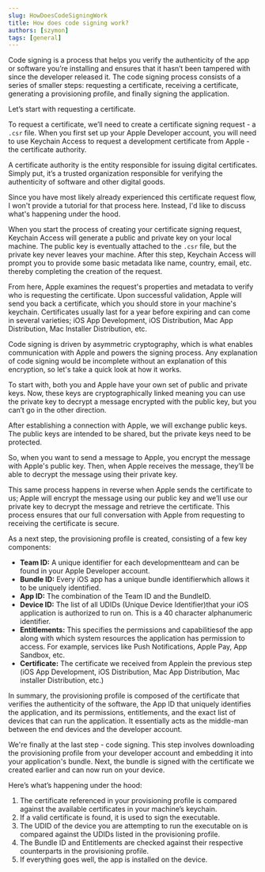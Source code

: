 ```yaml
---
slug: HowDoesCodeSigningWork
title: How does code signing work?
authors: [szymon]
tags: [general]
---
```



Code signing is a process that helps you verify the authenticity of the app or software you’re installing and ensures that it hasn’t been tampered with since the developer released it. The code signing process consists of a series of smaller steps: requesting a certificate, receiving a
certificate, generating a provisioning profile, and finally signing the application.

Let’s start with requesting a certificate.

To request a certificate, we’ll need to create a certificate signing request - a `.csr` file. When you first set up your Apple Developer account, you will need to use Keychain Access to request a
development certificate from Apple - the certificate authority.

A certificate authority is the entity responsible for issuing digital certificates. Simply put, it’s a trusted organization responsible for verifying the authenticity of software and other digital goods.

Since you have most likely already experienced this certificate request flow, I won't provide a tutorial for that process here. Instead, I'd like to discuss what's happening under the hood.

When you start the process of creating your certificate signing request, Keychain Access will generate a public and private key on your local machine. The public key is eventually attached to the `.csr` file, but the private key never leaves your machine. After this step, Keychain Access
will prompt you to provide some basic metadata like name, country, email, etc. thereby completing the creation of the request.

From here, Apple examines the request's properties and metadata to verify who is requesting the certificate. Upon successful validation, Apple will send you back a certificate, which you should store in your machine's keychain. Certificates usually last for a year before expiring and can come in several varieties; iOS App Development, iOS Distribution, Mac App Distribution, Mac Installer Distribution, etc.

Code signing is driven by asymmetric cryptography, which is what enables communication with Apple and powers the signing process. Any explanation of code signing would be incomplete without an explanation of this encryption, so let's take a quick look at how it works.



To start with, both you and Apple have your own set of public and private keys. Now, these keys are cryptographically linked meaning you can use the private key to decrypt a message encrypted with the public key, but you can’t go in the other direction.

After establishing a connection with Apple, we will exchange public keys. The public keys are intended to be shared, but the private keys need to be protected.

So, when you want to send a message to Apple, you encrypt the message with Apple's public key. Then, when Apple receives the message, they’ll be able to decrypt the message using their private key.

This same process happens in reverse when Apple sends the certificate to us; Apple will encrypt the message using our public key and we’ll use our private key to decrypt the message and retrieve the certificate. This process ensures that our full conversation with Apple from requesting to receiving the certificate is secure.

As a next step, the provisioning profile is created, consisting of a few key components:

- **Team ID:** A unique identifier for each developmentteam and can be found in your Apple Developer account.
- **Bundle ID:** Every iOS app has a unique bundle identifierwhich allows it to be uniquely identified.
- **App ID:** The combination of the Team ID and the BundleID.
- **Device ID:** The list of all UDIDs (Unique Device Identifier)that your iOS application is authorized to run on. This is a 40 character alphanumeric identifier.
- **Entitlements:** This specifies the permissions and capabilitiesof the app along with which system resources the application has permission to access. For example, services like Push Notifications, Apple Pay, App Sandbox, etc.
- **Certificate:** The certificate we received from Applein the previous step (iOS App Development, iOS Distribution, Mac App Distribution, Mac installer Distribution, etc.)

In summary, the provisioning profile is composed of the certificate that verifies the authenticity of the software, the App ID that uniquely identifies the application, and its permissions, entitlements, and the exact list of devices that can run the application. It essentially acts as the middle-man between the end devices and the developer account.

We're finally at the last step - code signing. This step involves downloading the provisioning profile from your developer account and embedding it into your application's bundle. Next, the bundle is signed with the certificate we created earlier and can now run on your device.

Here’s what’s happening under the hood:
1. The certificate referenced in your provisioning profile is compared against the available certificates in your machine’s keychain.
2. If a valid certificate is found, it is used to sign the executable.
3. The UDID of the device you are attempting to run the executable on is compared against the UDIDs listed in the provisioning profile.
4. The Bundle ID and Entitlements are checked against their respective counterparts in the provisioning profile.
5. If everything goes well, the app is installed on the device.
